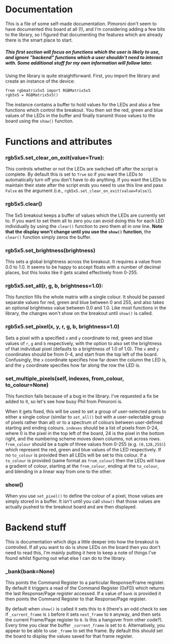 # Documentation

This is a file of some self-made documentation.  Pimoroni don't seem to have documented this board at all (!), and I'm considering adding a few bits to the library, so I figured that documenting the features which are already there is the smart place to start.

##### This first section will focus on functions which the user is likely to use, and ignore "backend" functions which a user shouldn't need to interact with.  Some additional stuff for my own information will follow later.

Using the library is quite straightforward.  First, you import the library and create an instance of the device:

```
from rgbmatrix5x5 import RGBMatrix5x5
rgb5x5 = RGBMatrix5x5()
```

The instance contains a buffer to hold values for the LEDs and also a few functions which control the breakout.  You then set the red, green and blue values of the LEDs in the buffer and finally transmit those values to the board using the `show()` function.

# Functions and attributes

### rgb5x5.set_clear_on_exit(value=True):

This controls whether or not the LEDs are switched off after the script is complete.  By default this is set to `True` so if you want the LEDs to automatically turn off you don't have to do anything.  If you want the LEDs to maintain their state after the script ends you need to use this line and pass `False` as the argument (i.e., `rgb5x5.set_clear_on_exit(value=False)`).

### rgb5x5.clear()

The 5x5 breakout keeps a buffer of values which the LEDs are currently set to.  If you want to set them all to zero you can avoid doing this for each LED individually by using the `clear()` function to zero them all in one line.  **Note that the display won't change until you use the `show()` function**, the `clear()` function simply zeros the buffer.

### rgb5x5.set_brightness(brightness)

This sets a global brightness across the breakout.  It requires a value from 0.0 to 1.0.  It seems to be happy to accept floats with a number of decimal places, but this looks like it gets scaled effectively from 0-255.

### rgb5x5.set_all(r, g, b, brightness=1.0):

This function fills the whole matrix with a single colour.  It should be passed separate values for red, green and blue between 0 and 255, and also takes an optional brightness value between 0.0 and 1.0.  Like most functions in the library, the changes won't show on the breakout until `show()` is called.

### rgb5x5.set_pixel(x, y, r, g, b, brightness=1.0)

Sets a pixel with a specified `x` and `y` coordinate to red, green and blue values of `r`, `g` and `b` respectively, with the option to also set the brightness of that individual pixel (defaults to a brightness of 1.0 of 1.0).  The `x` and `y` coordinates should be from 0-4, and start from the top left of the board.  Confusingly, the `x` coordinate specifies how far down the column the LED is, and the `y` coordinate specifies how far along the row the LED is.

### set_multiple_pixels(self, indexes, from_colour, to_colour=None)

This function fails because of a bug in the library.  I've requested a fix be added to it, so let's see how busy Phil from Pimoroni is.

When it gets fixed, this will be used to set a group of user-selected pixels to either a single colour (similar to `set_all()` but with a user-selectable group of pixels rather than all) or to a spectrum of colours between user-defined starting and ending colours.  `indexes` should be a list of pixels from 0-24, where 0 is the pixel in the top left of the board, 24 is the pixel in the bottom right, and the numbering scheme moves down columns, not across rows.  `from_colour` should be a tuple of three values from 0-255 (e.g. `(0,128,255)`) which represent the red, green and blue values of the LED respectively.  If no `to_colour` is provided then all LEDs will be set to this colour.  If a `to_colour` is provided (same format as `from_colour`) then the LEDs will have a gradient of colour, starting at the `from_colour`, ending at the `to_colour`, and blending in a linear way from one to the other.

### show()

When you use `set_pixel()` to define the colour of a pixel, those values are simply stored in a buffer.  It isn't until you call `show()` that those values are actually pushed to the breakout board and are then displayed.  

# Backend stuff

This is documentation which digs a little deeper into how the breakout is controlled.  If all you want to do is show LEDs on the board then you don't need to read this, I'm mainly putting it here to keep a note of things I've found whilst figuring out what else I can do to the library.

### \_bank(bank=None)

This points the Command Register to a particular Response/Frame register.  By default it triggers a read of the Command Register (0xFD) which returns the last Response/Page register accessed.  If a value of `bank` is provided it then points the Command Register to that Response/Page register.

By default when `show()` is called it sets this to `0` (there's an odd check to see if `_current_frame` is `1` before it sets `next_frame` to `0` anyway, and then sets the current Frame/Page register to `0`.  Is this a hangover from other code?).  Every time you clear the buffer `_current_frame` is set to `0`.  Alternatively, you appear to be able to use `_frame` to set the frame.  By default this should set the board to display the values saved for that frame register.
